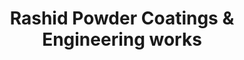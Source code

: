 ---
title: "Rashid Powder Coatings & Engineering works"
url: /karachi/rashid-powder-coatings-und-engineering-works/
shop: Allgemein
---